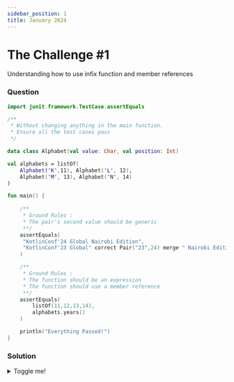```yaml
---
sidebar_position: 1
title: January 2024
---
```


# The Challenge #1
Understanding how to use infix function and member references

### Question
```kotlin
import junit.framework.TestCase.assertEquals

/**
 * Without changing anything in the main function. 
 * Ensure all the test cases pass
 */

data class Alphabet(val value: Char, val position: Int)

val alphabets = listOf(
    Alphabet('K',11), Alphabet('L', 12), 
    Alphabet('M', 13), Alphabet('N', 14)
)

fun main() {
    
    /**
     * Ground Rules : 
     * The pair's second value should be generic
     **/
    assertEquals(
     "KotlinConf'24 Global Nairobi Edition",
     "KotlinConf'23 Global" correct Pair("23",24) merge " Nairobi Edition" 
    )

    /**
     * Ground Rules : 
     * The function should be an expression
     * The function should use a member reference
     **/
    assertEquals(
        listOf(11,12,13,14),
        alphabets.years() 
    )

    println("Everything Passed!")
}

```

### Solution
<details>
  <summary>Toggle me!</summary>
  You thought you could get the easy way out?
  😉 😜 😉 😜 😉 😜 
  Come back later, for the solution 
</details>